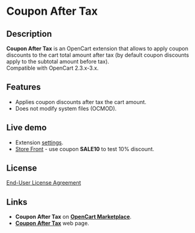 # Coupon After Tax

## Description
**Coupon After Tax** is an OpenCart extension that allows to apply coupon discounts to the cart total amount after tax (by default coupon discounts apply to the subtotal amount before tax).  
Compatible with OpenCart 2.3.x-3.x.

## Features
* Applies coupon discounts after tax the cart amount.
* Does not modify system files (OCMOD).

## Live demo
* Extension [settings](https://demo.ocmod.space/a/admin/index.php?route=extension/total/coupon).
* [Store Front](https://demo.ocmod.space/a) - use coupon **SALE10** to test 10% discount.

## License
[End-User License Agreement](https://raw.githubusercontent.com/ocmod-space/ocmod-coupon-after-tax/main/EULA.txt)

## Links
* **Coupon After Tax** on [**OpenCart Marketplace**](https://www.opencart.com/index.php?route=marketplace/extension/info&extension_id=39859).
* [**Coupon After Tax**](https://www.ocmod.space/coupon-after-tax) web page.
